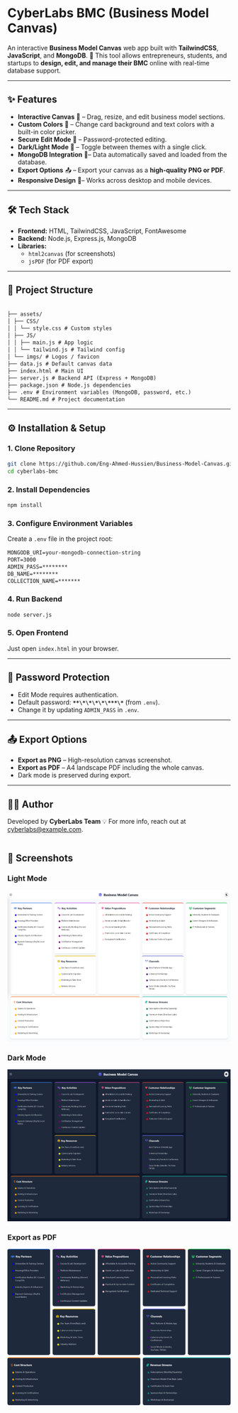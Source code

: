 # CyberLabs BMC (Business Model Canvas)

An interactive **Business Model Canvas** web app built with **TailwindCSS**, **JavaScript**, and **MongoDB**. 🚀
This tool allows entrepreneurs, students, and startups to **design, edit, and manage their BMC** online with real-time database support.

---

## ✨ Features

- **Interactive Canvas** 📌 – Drag, resize, and edit business model sections.
- **Custom Colors** 🎨 – Change card background and text colors with a built-in color picker.
- **Secure Edit Mode** 🔑 – Password-protected editing.
- **Dark/Light Mode** 🌙 – Toggle between themes with a single click.
- **MongoDB Integration** 💾– Data automatically saved and loaded from the database.
- **Export Options** 📤 – Export your canvas as a **high-quality PNG or PDF**.
- **Responsive Design** 📱– Works across desktop and mobile devices.

---

## 🛠️ Tech Stack

- **Frontend:** HTML, TailwindCSS, JavaScript, FontAwesome
- **Backend:** Node.js, Express.js, MongoDB
- **Libraries:**
  - `html2canvas` (for screenshots)
  - `jsPDF` (for PDF export)

---

## 📂 Project Structure

```

├── assets/
│ ├── CSS/
│ │ └── style.css # Custom styles
│ ├── JS/
│ │ ├── main.js # App logic
│ │ └── tailwind.js # Tailwind config
│ └── imgs/ # Logos / favicon
├── data.js # Default canvas data
├── index.html # Main UI
├── server.js # Backend API (Express + MongoDB)
├── package.json # Node.js dependencies
├── .env # Environment variables (MongoDB, password, etc.)
└── README.md # Project documentation

```

---

## ⚙️ Installation & Setup

### 1. Clone Repository

```bash
git clone https://github.com/Eng-Ahmed-Hussien/Business-Model-Canvas.git
cd cyberlabs-bmc
```

### 2. Install Dependencies

```bash
npm install
```

### 3. Configure Environment Variables

Create a `.env` file in the project root:

```env
MONGODB_URI=your-mongodb-connection-string
PORT=3000
ADMIN_PASS=********
DB_NAME=********
COLLECTION_NAME=*******
```

### 4. Run Backend

```bash
node server.js
```

### 5. Open Frontend

Just open `index.html` in your browser.

---

## 🔐 Password Protection

- Edit Mode requires authentication.
- Default password: **`**\*\*\*\*\***\*`** (from `.env`).
- Change it by updating `ADMIN_PASS` in `.env`.

---

## 📤 Export Options

- **Export as PNG** – High-resolution canvas screenshot.
- **Export as PDF** – A4 landscape PDF including the whole canvas.
- Dark mode is preserved during export.

---

## 👨‍💻 Author

Developed by **CyberLabs Team** 💡
For more info, reach out at [cyberlabs@example.com](mailto:cyberlabs@example.com).

```

```

## 📸 Screenshots

### Light Mode

![Light Mode](./assets/imgs/screenshot-light.png)

### Dark Mode

![Dark Mode](./assets/imgs/screenshot-dark.png)

### Export as PDF

![PDF Export](./assets/imgs/screenshot-pdf.png)

```

```
